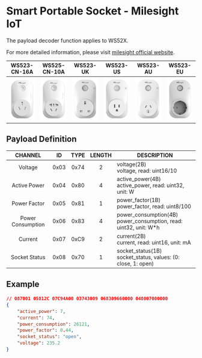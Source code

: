 # Smart Portable Socket - Milesight IoT

The payload decoder function applies to WS52X.

For more detailed information, please visit [milesight official website](https://wwww.milesight-iot.com).

|       WS523-CN-16A       |       WS525-CN-10A       |        WS523-UK        |        WS523-US        |        WS523-AU        |        WS523-EU        |
| :----------------------: | :----------------------: | :---------------------: | :---------------------: | :---------------------: | :---------------------: |
| ![WS523](WS523_CN_16A.png) | ![WS525](WS525_CN_10A.png) | ![WS523-UK](WS523_UK.png) | ![WS523-US](WS523_US.png) | ![WS523-AU](WS523_AU.png) | ![WS523-EU](WS523_EU.png) |

## Payload Definition

|      CHANNEL      |  ID  | TYPE | LENGTH | DESCRIPTION                                                            |
| :---------------: | :--: | :--: | :----: | ---------------------------------------------------------------------- |
|      Voltage      | 0x03 | 0x74 |   2   | voltage(2B)<br />voltage, read: uint16/10                              |
|   Active Power   | 0x04 | 0x80 |   4   | active_power(4B)<br />active_power, read: uint32, unit: W              |
|   Power Factor   | 0x05 | 0x81 |   1   | power_factor(1B)<br />power_factor, read: uint8/100                    |
| Power Consumption | 0x06 | 0x83 |   4   | power_consumption(4B)<br />power_consumption, read: uint32, unit: W\*h |
|      Current      | 0x07 | 0xC9 |   2   | current(2B)<br />current, read: uint16, unit: mA                       |
|   Socket Status   | 0x08 | 0x70 |   1   | socket_status(1B)<br />socket_status, values: (0: close, 1: open)      |

## Example

```json
// 087001 05812C 07C94A00 03743009 068309660000 048007000000
{
    "active_power": 7,
    "current": 74,
    "power_consumption": 26121,
    "power_factor": 0.44,
    "socket_status": "open",
    "voltage": 235.2
}
```
